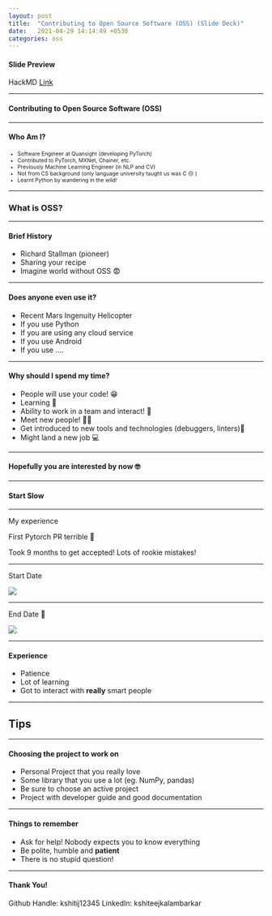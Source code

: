 ```yaml
---
layout: post
title:  "Contributing to Open Source Software (OSS) (Slide Deck)"
date:   2021-04-29 14:14:49 +0530
categories: oss
---
```


#### Slide Preview

HackMD [Link](https://hackmd.io/@kshiteejk/SJc65ipL_)

---
#### Contributing to Open Source Software (OSS)


---

#### Who Am I?

<span style="font-size:0.75em;">

* Software Engineer at Quansight (developing PyTorch)
* Contributed to PyTorch, MXNet, Chainer, etc.
* Previously Machine Learning Engineer (in NLP and CV)
* Not from CS background (only language university taught us was C 😔 )
* Learnt Python by wandering in the wild!

</span>

---

### What is OSS?

---

#### Brief History

* Richard Stallman (pioneer)
* Sharing your recipe
* Imagine world without OSS 😨

---

#### Does anyone even use it?

* Recent Mars Ingenuity Helicopter
* If you use Python
* If you are using any cloud service
* If you use Android
* If you use ....

---

#### Why should I spend my time?

* People will use your code! 😁
* Learning 📜
* Ability to work in a team and interact! 🤝
* Meet new people! 👩‍💻
* Get introduced to new tools and technologies (debuggers, linters)🔧
* Might land a new job 💻

---

#### Hopefully you are interested by now 🤓

---

#### Start Slow

---

My experience

First Pytorch PR terrible 🤢

Took 9 months to get accepted!
Lots of rookie mistakes!

---

Start Date

![](https://i.imgur.com/s7nRdXB.png)

---

End Date 🎉

![](https://i.imgur.com/socFCiV.png)

---

#### Experience

* Patience
* Lot of learning
* Got to interact with **really** smart people

---

## Tips

---

#### Choosing the project to work on

* Personal Project that you really love
* Some library that you use a lot (eg. NumPy, pandas)
* Be sure to choose an active project
* Project with developer guide and good documentation

---

#### Things to remember

* Ask for help! Nobody expects you to know everything
* Be polite, humble and **patient**
* There is no stupid question!

---

#### Thank You!

Github Handle: kshitij12345
LinkedIn: kshiteejkalambarkar
